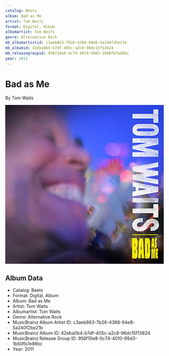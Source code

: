 ```yaml
---
catalog: Beets
album: Bad as Me
artist: Tom Waits
format: Digital, Album
albumartist: Tom Waits
genre: Alternative Rock
mb_albumartistid: c3aeb863-7b26-4388-94e8-5a240f2be21b
mb_albumid: 42eba0b4-b7df-405c-a2c8-96dc15f13624
mb_releasegroupid: 956f10e8-0c74-4010-99d3-1b60fb7e88bc
year: 2011
---
```


# Bad as Me

By Tom Waits

![](../../assets/beetscovers/Tom_Waits-Bad_as_Me.jpg)

## Album Data

- Catalog: Beets
- Format: Digital, Album
- Album: Bad as Me
- Artist: Tom Waits
- Albumartist: Tom Waits
- Genre: Alternative Rock
- MusicBrainz Album Artist ID: c3aeb863-7b26-4388-94e8-5a240f2be21b
- MusicBrainz Album ID: 42eba0b4-b7df-405c-a2c8-96dc15f13624
- MusicBrainz Release Group ID: 956f10e8-0c74-4010-99d3-1b60fb7e88bc
- Year: 2011

